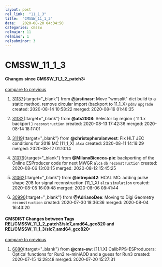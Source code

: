 ```yaml
---
layout: post
rel_link:  "11_1_3"
title:  "CMSSW_11_1_3"
date:   2020-08-20 04:34:50
categories: cmssw
relmajor: 11
relminor: 1
relsubminor: 3
---
```


# CMSSW_11_1_3
#### Changes since CMSSW_11_1_2_patch3:
[compare to previous](https://github.com/cms-sw/cmssw/compare/CMSSW_11_1_2_patch3...CMSSW_11_1_3)



1. [31137](http://github.com/cms-sw/cmssw/pull/31137){:target="_blank"}  from **@justinasr**: Move "wmsplit" dict build to a static method, remove circular import (backport to 11_1_X) `pdmv`  `upgrade`  created: 2020-08-14 10:53:22 merged: 2020-08-19 01:48:35



2. [31132](http://github.com/cms-sw/cmssw/pull/31132){:target="_blank"}  from **@ats2008**: Selector by region ( 11.1.x backport ) `reconstruction`  created: 2020-08-13 17:42:36 merged: 2020-08-14 18:17:01



3. [31119](http://github.com/cms-sw/cmssw/pull/31119){:target="_blank"}  from **@christopheralanwest**: Fix HLT JEC conditions for 2018 MC [11_1_X] `alca`  created: 2020-08-11 14:16:29 merged: 2020-08-12 01:10:14



4. [31076](http://github.com/cms-sw/cmssw/pull/31076){:target="_blank"}  from **@MilanoBicocca-pix**: backporting of the Online ESProducer code for next MWGR `alca`  `db`  `reconstruction`  created: 2020-08-06 13:00:15 merged: 2020-08-12 15:45:25



5. [31062](http://github.com/cms-sw/cmssw/pull/31062){:target="_blank"}  from **@intrepid42**: HCAL MC: adding pulse shape 208 for signal reconstruction (11_1_X) `alca`  `simulation`  created: 2020-08-05 16:09:48 merged: 2020-08-06 08:41:44



6. [30990](http://github.com/cms-sw/cmssw/pull/30990){:target="_blank"}  from **@AdrianoDee**: Moving to Digi Geometry  `reconstruction`  created: 2020-07-30 18:36:36 merged: 2020-08-04 16:43:20



#### CMSDIST Changes between Tags REL/CMSSW_11_1_2_patch3/slc7_amd64_gcc820 and REL/CMSSW_11_1_3/slc7_amd64_gcc820:
[compare to previous](https://github.com/cms-sw/cmsdist/compare/REL/CMSSW_11_1_2_patch3/slc7_amd64_gcc820...REL/CMSSW_11_1_3/slc7_amd64_gcc820)



1. [6080](http://github.com/cms-sw/cmsdist/pull/6080){:target="_blank"}  from **@cms-sw**: [11.1.X] CalibPPS-ESProducers: Optical functions for Run2 re-miniAOD and a guess for Run3 created: 2020-07-15 13:28:48 merged: 2020-07-20 15:27:31
